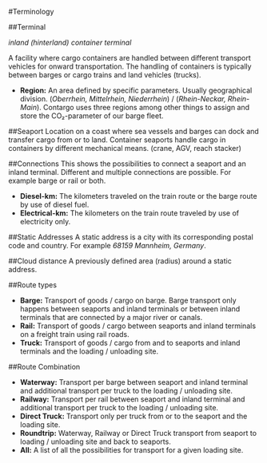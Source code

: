 #Terminology

##Terminal

*inland (hinterland) container terminal*

A facility where cargo containers are handled between different transport vehicles for onward transportation. 
The handling of containers is typically between barges or cargo trains and land vehicles (trucks).

* **Region:** An area defined by specific parameters. 
Usually geographical division. (*Oberrhein, Mittelrhein, Niederrhein*) / (*Rhein-Neckar, Rhein-Main*).
Contargo uses three regions among other things to assign and store the CO₂-parameter of our barge fleet.


##Seaport
Location on a coast where sea vessels and barges can dock and transfer cargo from or to land. 
Container seaports handle cargo in containers by different mechanical means. (crane, AGV, reach stacker)


##Connections
This shows the possibilities to connect a seaport and an inland terminal.
Different and multiple connections are possible. For example barge or rail or both.

* **Diesel-km:** The kilometers traveled on the train route or the barge route by use of diesel fuel.
* **Electrical-km:** The kilometers on the train route traveled by use of electricity only.


##Static Addresses
A static address is a city with its corresponding postal code and country. For example *68159 Mannheim, Germany*.


##Cloud distance
A previously defined area (radius) around a static address.


##Route types

* **Barge:** Transport of goods / cargo on barge. 
Barge transport only happens between seaports and inland terminals or between inland terminals that are connected by a major river or canals.
* **Rail:** Transport of goods / cargo between seaports and inland terminals on a freight train using rail roads.
* **Truck:** Transport of goods / cargo from and to seaports and inland terminals and the loading / unloading site.


##Route Combination

* **Waterway:** Transport per barge between seaport and inland terminal and additional transport per truck to the loading / unloading site.
* **Railway:** Transport per rail between seaport and inland terminal and additional transport per truck to the loading / unloading site.
* **Direct Truck:** Transport only per truck from or to the seaport and the loading site.
* **Roundtrip:** Waterway, Railway or Direct Truck transport from seaport to loading / unloading site and back to seaports.
* **All:** A list of all the possibilities for transport for a given loading site.